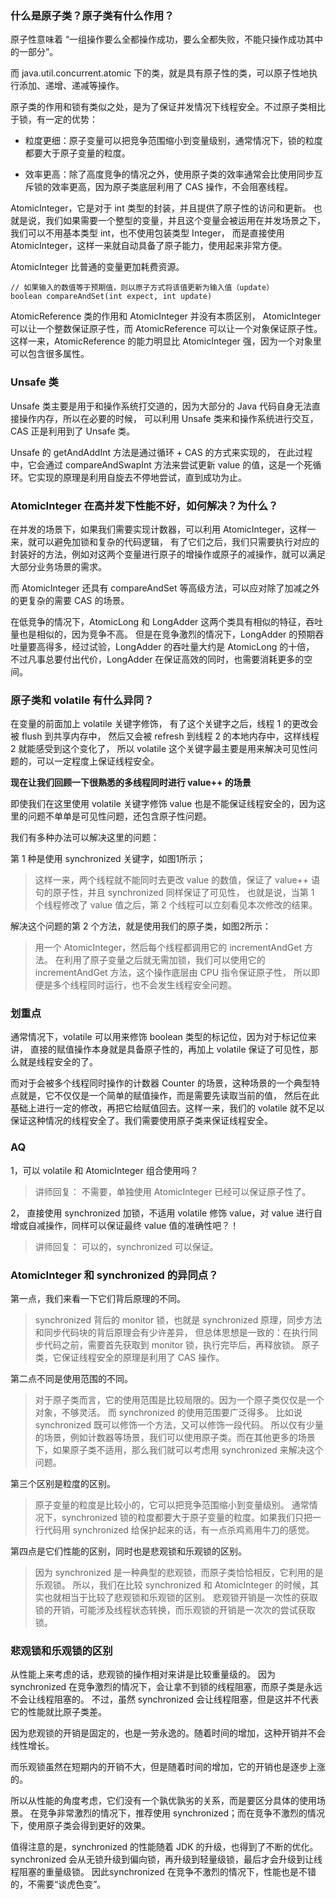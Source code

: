 ### 什么是原子类？原子类有什么作用？

原子性意味着 “一组操作要么全都操作成功，要么全都失败，不能只操作成功其中的一部分”。

而 java.util.concurrent.atomic 下的类，就是具有原子性的类，可以原子性地执行添加、递增、递减等操作。

原子类的作用和锁有类似之处，是为了保证并发情况下线程安全。不过原子类相比于锁，有一定的优势：

- 粒度更细：原子变量可以把竞争范围缩小到变量级别，通常情况下，锁的粒度都要大于原子变量的粒度。

- 效率更高：除了高度竞争的情况之外，使用原子类的效率通常会比使用同步互斥锁的效率更高，因为原子类底层利用了 CAS 操作，不会阻塞线程。

AtomicInteger，它是对于 int 类型的封装，并且提供了原子性的访问和更新。
也就是说，我们如果需要一个整型的变量，并且这个变量会被运用在并发场景之下，我们可以不用基本类型 int，也不使用包装类型 Integer，
而是直接使用 AtomicInteger，这样一来就自动具备了原子能力，使用起来非常方便。

AtomicInteger 比普通的变量更加耗费资源。

```
// 如果输入的数值等于预期值，则以原子方式将该值更新为输入值（update）
boolean compareAndSet(int expect, int update) 
```

AtomicReference 类的作用和 AtomicInteger 并没有本质区别， AtomicInteger 可以让一个整数保证原子性，而 AtomicReference 可以让一个对象保证原子性。
这样一来，AtomicReference 的能力明显比 AtomicInteger 强，因为一个对象里可以包含很多属性。

### Unsafe 类

Unsafe 类主要是用于和操作系统打交道的，因为大部分的 Java 代码自身无法直接操作内存，所以在必要的时候，
可以利用 Unsafe 类来和操作系统进行交互，CAS 正是利用到了 Unsafe 类。

Unsafe 的 getAndAddInt 方法是通过循环 + CAS 的方式来实现的，
在此过程中，它会通过 compareAndSwapInt 方法来尝试更新 value 的值，这是一个死循环。它实现的原理是利用自旋去不停地尝试，直到成功为止。

### AtomicInteger 在高并发下性能不好，如何解决？为什么？

在并发的场景下，如果我们需要实现计数器，可以利用 AtomicInteger，这样一来，就可以避免加锁和复杂的代码逻辑，
有了它们之后，我们只需要执行对应的封装好的方法，例如对这两个变量进行原子的增操作或原子的减操作，就可以满足大部分业务场景的需求。

而 AtomicInteger 还具有 compareAndSet 等高级方法，可以应对除了加减之外的更复杂的需要 CAS 的场景。

在低竞争的情况下，AtomicLong 和 LongAdder 这两个类具有相似的特征，吞吐量也是相似的，因为竞争不高。
但是在竞争激烈的情况下，LongAdder 的预期吞吐量要高得多，经过试验，LongAdder 的吞吐量大约是 AtomicLong 的十倍，
不过凡事总要付出代价，LongAdder 在保证高效的同时，也需要消耗更多的空间。

### 原子类和 volatile 有什么异同？

在变量的前面加上 volatile 关键字修饰， 有了这个关键字之后，线程 1 的更改会被 flush 到共享内存中，
然后又会被 refresh 到线程 2 的本地内存中，这样线程 2 就能感受到这个变化了，
所以 volatile 这个关键字最主要是用来解决可见性问题的，可以一定程度上保证线程安全。

**现在让我们回顾一下很熟悉的多线程同时进行 value++ 的场景**

即使我们在这里使用 volatile 关键字修饰 value 也是不能保证线程安全的，因为这里的问题不单单是可见性问题，还包含原子性问题。

我们有多种办法可以解决这里的问题：

第 1 种是使用 synchronized 关键字，如图1所示；

>这样一来，两个线程就不能同时去更改 value 的数值，保证了 value++ 语句的原子性，并且 synchronized 同样保证了可见性，
也就是说，当第 1 个线程修改了 value 值之后，第 2 个线程可以立刻看见本次修改的结果。

解决这个问题的第 2 个方法，就是使用我们的原子类，如图2所示：

>用一个 AtomicInteger，然后每个线程都调用它的 incrementAndGet 方法。
在利用了原子变量之后就无需加锁，我们可以使用它的 incrementAndGet 方法，这个操作底层由 CPU 指令保证原子性，
所以即便是多个线程同时运行，也不会发生线程安全问题。

### 划重点

通常情况下，volatile 可以用来修饰 boolean 类型的标记位，因为对于标记位来讲，
直接的赋值操作本身就是具备原子性的，再加上 volatile 保证了可见性，那么就是线程安全的了。

而对于会被多个线程同时操作的计数器 Counter 的场景，这种场景的一个典型特点就是，它不仅仅是一个简单的赋值操作，而是需要先读取当前的值，
然后在此基础上进行一定的修改，再把它给赋值回去。这样一来，我们的 volatile 就不足以保证这种情况的线程安全了。我们需要使用原子类来保证线程安全。

### AQ

1，可以 volatile 和 AtomicInteger 组合使用吗？

>讲师回复： 不需要，单独使用 AtomicInteger 已经可以保证原子性了。

2， 直接使用 synchronized 加锁，不适用 volatile 修饰 value，对 value 进行自增或自减操作，同样可以保证最终 value 值的准确性吧？！

>讲师回复： 可以的，synchronized 可以保证。

### AtomicInteger 和 synchronized 的异同点？

第一点，我们来看一下它们背后原理的不同。

>synchronized 背后的 monitor 锁，也就是 synchronized 原理，同步方法和同步代码块的背后原理会有少许差异，
但总体思想是一致的：在执行同步代码之前，需要首先获取到 monitor 锁，执行完毕后，再释放锁。
原子类，它保证线程安全的原理是利用了 CAS 操作。

第二点不同是使用范围的不同。

>对于原子类而言，它的使用范围是比较局限的。因为一个原子类仅仅是一个对象，不够灵活。
而 synchronized 的使用范围要广泛得多。
比如说 synchronized 既可以修饰一个方法，又可以修饰一段代码。
所以仅有少量的场景，例如计数器等场景，我们可以使用原子类。而在其他更多的场景下，如果原子类不适用，那么我们就可以考虑用 synchronized 来解决这个问题。

第三个区别是粒度的区别。

>原子变量的粒度是比较小的，它可以把竞争范围缩小到变量级别。
通常情况下，synchronized 锁的粒度都要大于原子变量的粒度。如果我们只把一行代码用 synchronized 给保护起来的话，有一点杀鸡焉用牛刀的感觉。

第四点是它们性能的区别，同时也是悲观锁和乐观锁的区别。

>因为 synchronized 是一种典型的悲观锁，而原子类恰恰相反，它利用的是乐观锁。
所以，我们在比较 synchronized 和 AtomicInteger 的时候，其实也就相当于比较了悲观锁和乐观锁的区别。
悲观锁开销是一次性的获取锁的开销，可能涉及线程状态转换，而乐观锁的开销是一次次的尝试获取锁。

### 悲观锁和乐观锁的区别

从性能上来考虑的话，悲观锁的操作相对来讲是比较重量级的。
因为 synchronized 在竞争激烈的情况下，会让拿不到锁的线程阻塞，而原子类是永远不会让线程阻塞的。
不过，虽然 synchronized 会让线程阻塞，但是这并不代表它的性能就比原子类差。

因为悲观锁的开销是固定的，也是一劳永逸的。随着时间的增加，这种开销并不会线性增长。

而乐观锁虽然在短期内的开销不大，但是随着时间的增加，它的开销也是逐步上涨的。

所以从性能的角度考虑，它们没有一个孰优孰劣的关系，而是要区分具体的使用场景。
在竞争非常激烈的情况下，推荐使用 synchronized；而在竞争不激烈的情况下，使用原子类会得到更好的效果。

值得注意的是，synchronized 的性能随着 JDK 的升级，也得到了不断的优化。
synchronized 会从无锁升级到偏向锁，再升级到轻量级锁，最后才会升级到让线程阻塞的重量级锁。
因此synchronized 在竞争不激烈的情况下，性能也是不错的，不需要“谈虎色变”。































































